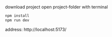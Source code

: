 download project
open project-folder with terminal

```js
npm install
npm run dev
```

address: http://localhost:5173/
